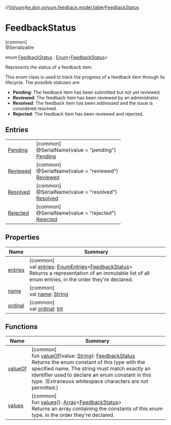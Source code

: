 //[Volyum](../../../index.md)/[ke.don.volyum.feedback.model.table](../index.md)/[FeedbackStatus](index.md)

# FeedbackStatus

[common]\
@Serializable

enum [FeedbackStatus](index.md) : [Enum](https://kotlinlang.org/api/core/kotlin-stdlib/kotlin/-enum/index.html)&lt;[FeedbackStatus](index.md)&gt; 

Represents the status of a feedback item.

This enum class is used to track the progress of a feedback item through its lifecycle. The possible statuses are:

- 
   **Pending**: The feedback item has been submitted but not yet reviewed.
- 
   **Reviewed**: The feedback item has been reviewed by an administrator.
- 
   **Resolved**: The feedback item has been addressed and the issue is considered resolved.
- 
   **Rejected**: The feedback item has been reviewed and rejected.

## Entries

| | |
|---|---|
| [Pending](-pending/index.md) | [common]<br>@SerialName(value = &quot;pending&quot;)<br>[Pending](-pending/index.md) |
| [Reviewed](-reviewed/index.md) | [common]<br>@SerialName(value = &quot;reviewed&quot;)<br>[Reviewed](-reviewed/index.md) |
| [Resolved](-resolved/index.md) | [common]<br>@SerialName(value = &quot;resolved&quot;)<br>[Resolved](-resolved/index.md) |
| [Rejected](-rejected/index.md) | [common]<br>@SerialName(value = &quot;rejected&quot;)<br>[Rejected](-rejected/index.md) |

## Properties

| Name | Summary |
|---|---|
| [entries](entries.md) | [common]<br>val [entries](entries.md): [EnumEntries](https://kotlinlang.org/api/core/kotlin-stdlib/kotlin.enums/-enum-entries/index.html)&lt;[FeedbackStatus](index.md)&gt;<br>Returns a representation of an immutable list of all enum entries, in the order they're declared. |
| [name](-rejected/index.md#-372974862%2FProperties%2F-1200628132) | [common]<br>val [name](-rejected/index.md#-372974862%2FProperties%2F-1200628132): [String](https://kotlinlang.org/api/core/kotlin-stdlib/kotlin/-string/index.html) |
| [ordinal](-rejected/index.md#-739389684%2FProperties%2F-1200628132) | [common]<br>val [ordinal](-rejected/index.md#-739389684%2FProperties%2F-1200628132): [Int](https://kotlinlang.org/api/core/kotlin-stdlib/kotlin/-int/index.html) |

## Functions

| Name | Summary |
|---|---|
| [valueOf](value-of.md) | [common]<br>fun [valueOf](value-of.md)(value: [String](https://kotlinlang.org/api/core/kotlin-stdlib/kotlin/-string/index.html)): [FeedbackStatus](index.md)<br>Returns the enum constant of this type with the specified name. The string must match exactly an identifier used to declare an enum constant in this type. (Extraneous whitespace characters are not permitted.) |
| [values](values.md) | [common]<br>fun [values](values.md)(): [Array](https://kotlinlang.org/api/core/kotlin-stdlib/kotlin/-array/index.html)&lt;[FeedbackStatus](index.md)&gt;<br>Returns an array containing the constants of this enum type, in the order they're declared. |